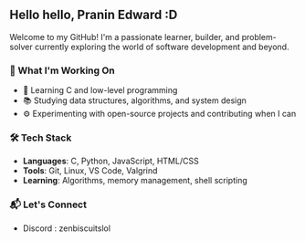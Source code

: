 ## Hello hello, Pranin Edward :D

Welcome to my GitHub! I'm a passionate learner, builder, and problem-solver currently exploring the world of software development and beyond.

### 🚀 What I'm Working On
- 🧠 Learning C and low-level programming 
- 📚 Studying data structures, algorithms, and system design
- ⚙️ Experimenting with open-source projects and contributing when I can

### 🛠 Tech Stack
- **Languages**: C, Python, JavaScript, HTML/CSS
- **Tools**: Git, Linux, VS Code, Valgrind
- **Learning**: Algorithms, memory management, shell scripting

### 📬 Let's Connect
- Discord : zenbiscuitslol
